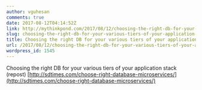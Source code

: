 ```yaml
---
author: vguhesan
comments: true
date: 2017-08-12T04:14:52Z
link: http://mythinkpond.com/2017/08/12/choosing-the-right-db-for-your-various-tiers-of-your-application-stack-repost/
slug: choosing-the-right-db-for-your-various-tiers-of-your-application-stack-repost
title: Choosing the right DB for your various tiers of your application stack (repost) 
url: /2017/08/12/choosing-the-right-db-for-your-various-tiers-of-your-application-stack-repost/
wordpress_id: 1545
---
```


Choosing the right DB for your various tiers of your application stack (repost) 
[http://sdtimes.com/choose-right-database-microservices/](http://sdtimes.com/choose-right-database-microservices/)
